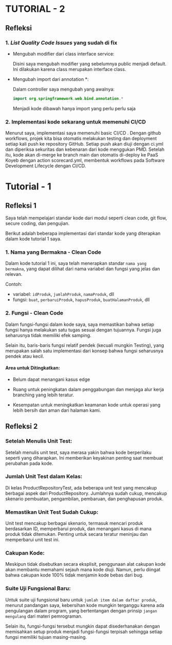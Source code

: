 # TUTORIAL - 2
## Refleksi

### 1. _List Quality Code Issues_ yang sudah di fix

- Mengubah modifier dari class interface service:

  Disini saya mengubah modifier yang sebelumnya public menjadi default.
  Ini dilakukan karena class merupakan interface class.

- Mengubah import dari annotation *:
  
  Dalam controller saya mengubah yang awalnya:
  ```java
  import org.springframework.web.bind.annotation.*
  ```
  Menjadi kode dibawah hanya import yang perlu perlu saja

### 2. Implementasi kode sekarang untuk memenuhi CI/CD
Menurut saya, implementasi saya memenuhi basic CI/CD . Dengan github workflows, projek  kita  bisa otomatis melakukan testing dan deployment setiap kali push ke repository GitHub. 
Setiap push akan diuji dengan ci.yml dan diperiksa sekuritas dan kebenaran dari kode menggukan PMD. 
Setelah itu, kode akan di-merge ke branch main dan otomatis di-deploy ke PaaS Koyeb dengan action scorecard.yml, membentuk workflows pada Software Development Lifecycle dengan CI/CD.


# Tutorial - 1
## Refleksi 1
Saya telah mempelajari standar kode dari modul seperti clean code, git flow, secure coding, dan pengujian.

Berikut adalah beberapa implementasi dari standar kode yang diterapkan dalam kode tutorial 1 saya.

### 1. Nama yang Bermakna - Clean Code
Dalam kode tutorial 1 ini, saya telah menerapkan standar `nama yang bermakna`, yang dapat dilihat dari
nama variabel dan fungsi yang jelas dan relevan.

Contoh:

- variabel: `idProduk`, `jumlahProduk`, `namaProduk`, dll
- fungsi: `buat`, `perbaruiProduk`, `hapusProduk`, `buatHalamanProduk`, dll

### 2. Fungsi - Clean Code
Dalam fungsi-fungsi dalam kode saya, saya memastikan bahwa setiap fungsi hanya melakukan satu tugas sesuai dengan tujuannya. Fungsi juga seharusnya tidak memiliki efek samping.

Selain itu, baris-baris fungsi relatif pendek (kecuali mungkin Testing), yang merupakan salah satu implementasi dari konsep bahwa fungsi seharusnya pendek atau kecil.


#### Area untuk Ditingkatkan:
- Belum dapat menangani kasus edge


- Ruang untuk peningkatan dalam penggabungan dan menjaga alur kerja branching yang lebih teratur.


- Kesempatan untuk meningkatkan keamanan kode untuk operasi yang lebih bersih dan aman dari halaman kami.


## Refleksi 2

### Setelah Menulis Unit Test:
Setelah menulis unit test, saya merasa yakin bahwa kode berperilaku seperti yang diharapkan. Ini memberikan keyakinan penting saat membuat perubahan pada kode.

### Jumlah Unit Test dalam Kelas:
Di kelas ProductRepositoryTest, ada beberapa unit test yang mencakup berbagai aspek dari ProductRepository. Jumlahnya sudah cukup, mencakup skenario pembuatan, pengambilan, pembaruan, dan penghapusan produk.

### Memastikan Unit Test Sudah Cukup:
Unit test mencakup berbagai skenario, termasuk mencari produk berdasarkan ID, memperbarui produk, dan menangani kasus di mana produk tidak ditemukan. Penting untuk secara teratur meninjau dan memperbarui unit test ini.

### Cakupan Kode:
Meskipun tidak disebutkan secara eksplisit, penggunaan alat cakupan kode akan membantu memahami sejauh mana kode diuji. Namun, perlu diingat bahwa cakupan kode 100% tidak menjamin kode bebas dari bug.

### Suite Uji Fungsional Baru:
Untuk suite uji fungsional baru untuk `jumlah item dalam daftar produk`, menurut pandangan saya, kebersihan kode mungkin terganggu karena ada pengulangan dalam program, yang bertentangan dengan prinsip `jangan mengulang` dari materi pemrograman.

Selain itu, fungsi-fungsi tersebut mungkin dapat disederhanakan dengan memisahkan setup produk menjadi fungsi-fungsi terpisah sehingga setiap fungsi memiliki tujuan masing-masing.
